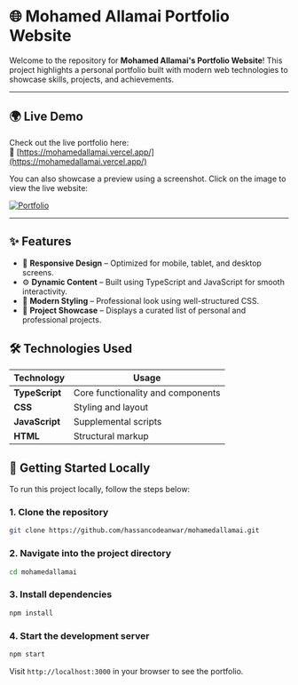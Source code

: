 # 🌐 Mohamed Allamai Portfolio Website

Welcome to the repository for **Mohamed Allamai's Portfolio Website**! This project highlights a personal portfolio built with modern web technologies to showcase skills, projects, and achievements.

---

## 🌍 Live Demo

Check out the live portfolio here:  
🔗 [https://mohamedallamai.vercel.app/](https://mohamedallamai.vercel.app/)

You can also showcase a preview using a screenshot. Click on the image to view the live website:

[![Portfolio](https://github.com/user-attachments/assets/8dc109d8-11cc-431a-98f7-2f62c46dc2e2)](https://mohamedallamai.vercel.app/)

---

## ✨ Features

- 📱 **Responsive Design** – Optimized for mobile, tablet, and desktop screens.
- ⚙️ **Dynamic Content** – Built using TypeScript and JavaScript for smooth interactivity.
- 🎨 **Modern Styling** – Professional look using well-structured CSS.
- 📁 **Project Showcase** – Displays a curated list of personal and professional projects.

## 🛠️ Technologies Used

| Technology     | Usage       |
|----------------|-------------|
| **TypeScript** | Core functionality and components |
| **CSS**        | Styling and layout |
| **JavaScript** | Supplemental scripts |
| **HTML**       | Structural markup |

## 🚀 Getting Started Locally

To run this project locally, follow the steps below:

### 1. Clone the repository
```bash
git clone https://github.com/hassancodeanwar/mohamedallamai.git
````

### 2. Navigate into the project directory

```bash
cd mohamedallamai
```

### 3. Install dependencies

```bash
npm install
```

### 4. Start the development server

```bash
npm start
```

Visit `http://localhost:3000` in your browser to see the portfolio.
